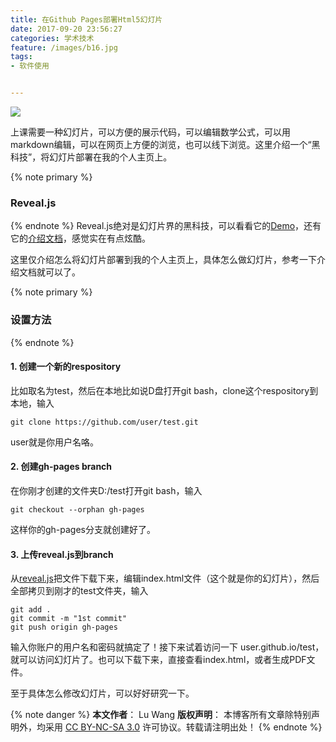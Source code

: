 ```yaml
---
title: 在Github Pages部署Html5幻灯片
date: 2017-09-20 23:56:27
categories: 学术技术
feature: /images/b16.jpg
tags:
- 软件使用


---
```

<img src="/images/b16.jpg" class="img-1f" />

上课需要一种幻灯片，可以方便的展示代码，可以编辑数学公式，可以用markdown编辑，可以在网页上方便的浏览，也可以线下浏览。这里介绍一个“黑科技”，将幻灯片部署在我的个人主页上。

<!-- more -->
{% note primary %} 
### Reveal.js
{% endnote %}
Reveal.js绝对是幻灯片界的黑科技，可以看看它的[Demo](http://lab.hakim.se/reveal-js/#/)，还有它的[介绍文档](https://github.com/hakimel/reveal.js/)，感觉实在有点炫酷。

这里仅介绍怎么将幻灯片部署到我的个人主页上，具体怎么做幻灯片，参考一下介绍文档就可以了。


{% note primary %} 
### 设置方法
{% endnote %}
#### 1. 创建一个新的respository
比如取名为test，然后在本地比如说D盘打开git bash，clone这个respository到本地，输入

	git clone https://github.com/user/test.git

user就是你用户名咯。

#### 2. 创建gh-pages branch
在你刚才创建的文件夹D:/test打开git bash，输入

	git checkout --orphan gh-pages

这样你的gh-pages分支就创建好了。

#### 3. 上传reveal.js到branch
从[reveal.js](https://github.com/hakimel/reveal.js/)把文件下载下来，编辑index.html文件（这个就是你的幻灯片），然后全部拷贝到刚才的test文件夹，输入

	git add .
	git commit -m "1st commit"
	git push origin gh-pages
输入你账户的用户名和密码就搞定了！接下来试着访问一下 user.github.io/test，就可以访问幻灯片了。也可以下载下来，直接查看index.html，或者生成PDF文件。

至于具体怎么修改幻灯片，可以好好研究一下。

{% note danger %} 
**本文作者**： Lu Wang
**版权声明**： 本博客所有文章除特别声明外，均采用 [CC BY-NC-SA 3.0](https://creativecommons.org/licenses/by-nc-sa/3.0/cn/) 许可协议。转载请注明出处！
{% endnote %}